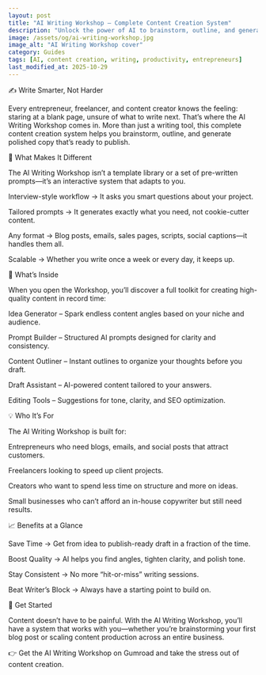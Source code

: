 ```yaml
---
layout: post
title: "AI Writing Workshop – Complete Content Creation System"
description: "Unlock the power of AI to brainstorm, outline, and generate any content faster with the AI Writing Workshop. A complete system for creators and entrepreneurs."
image: /assets/og/ai-writing-workshop.jpg
image_alt: "AI Writing Workshop cover"
category: Guides
tags: [AI, content creation, writing, productivity, entrepreneurs]
last_modified_at: 2025-10-29
---
```


✍️ Write Smarter, Not Harder

Every entrepreneur, freelancer, and content creator knows the feeling: staring at a blank page, unsure of what to write next. That’s where the AI Writing Workshop comes in. More than just a writing tool, this complete content creation system helps you brainstorm, outline, and generate polished copy that’s ready to publish.

🎯 What Makes It Different

The AI Writing Workshop isn’t a template library or a set of pre-written prompts—it’s an interactive system that adapts to you.

Interview-style workflow → It asks you smart questions about your project.

Tailored prompts → It generates exactly what you need, not cookie-cutter content.

Any format → Blog posts, emails, sales pages, scripts, social captions—it handles them all.

Scalable → Whether you write once a week or every day, it keeps up.

🧰 What’s Inside

When you open the Workshop, you’ll discover a full toolkit for creating high-quality content in record time:

Idea Generator – Spark endless content angles based on your niche and audience.

Prompt Builder – Structured AI prompts designed for clarity and consistency.

Content Outliner – Instant outlines to organize your thoughts before you draft.

Draft Assistant – AI-powered content tailored to your answers.

Editing Tools – Suggestions for tone, clarity, and SEO optimization.

💡 Who It’s For

The AI Writing Workshop is built for:

Entrepreneurs who need blogs, emails, and social posts that attract customers.

Freelancers looking to speed up client projects.

Creators who want to spend less time on structure and more on ideas.

Small businesses who can’t afford an in-house copywriter but still need results.

📈 Benefits at a Glance

Save Time → Get from idea to publish-ready draft in a fraction of the time.

Boost Quality → AI helps you find angles, tighten clarity, and polish tone.

Stay Consistent → No more “hit-or-miss” writing sessions.

Beat Writer’s Block → Always have a starting point to build on.

🔗 Get Started

Content doesn’t have to be painful. With the AI Writing Workshop, you’ll have a system that works with you—whether you’re brainstorming your first blog post or scaling content production across an entire business.

👉 Get the AI Writing Workshop on Gumroad
 and take the stress out of content creation.
